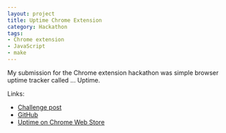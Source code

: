 ```yaml
---
layout: project
title: Uptime Chrome Extension
category: Hackathon
tags:
- Chrome extension
- JavaScript
- make
---
```


My submission for the Chrome extension hackathon was simple browser uptime tracker called ... Uptime.

Links:

- [Challenge post](http://challengepost.com/software/uptime-chrome)
- [GitHub](https://github.com/aquilax/uptime-chrome/)
- [Uptime on Chrome Web Store](https://chrome.google.com/webstore/detail/uptime/paeeejhdehbfigkcgcooekhafdpipdfp)
